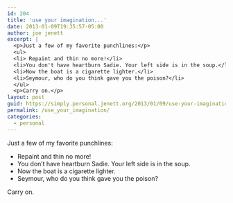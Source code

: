 ```yaml
---
id: 204
title: 'use your imagination...'
date: 2013-01-09T19:35:57-05:00
author: joe jenett
excerpt: |
  <p>Just a few of my favorite punchlines:</p>
  <ul>
  <li> Repaint and thin no more!</li>
  <li>You don't have heartburn Sadie. Your left side is in the soup.</li>
  <li>Now the boat is a cigarette lighter.</li>
  <li>Seymour, who do you think gave you the poison?</li>
  </ul>
  <p>Carry on.</p>
layout: post
guid: https://simply.personal.jenett.org/2013/01/09/use-your-imagination/
permalink: /use_your_imagination/
categories:
  - personal
---
```

Just a few of my favorite punchlines:

  * Repaint and thin no more!
  * You don’t have heartburn Sadie. Your left side is in the soup.
  * Now the boat is a cigarette lighter.
  * Seymour, who do you think gave you the poison?

Carry on.